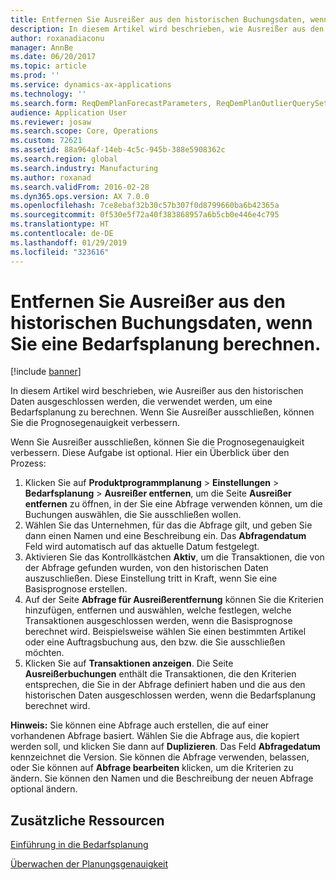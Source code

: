 ```yaml
---
title: Entfernen Sie Ausreißer aus den historischen Buchungsdaten, wenn Sie eine Bedarfsplanung berechnen.
description: In diesem Artikel wird beschrieben, wie Ausreißer aus den historischen Daten ausgeschlossen werden, die verwendet werden, um eine Bedarfsplanung zu berechnen. Wenn Sie Ausreißer ausschließen, können Sie die Prognosegenauigkeit verbessern.
author: roxanadiaconu
manager: AnnBe
ms.date: 06/20/2017
ms.topic: article
ms.prod: ''
ms.service: dynamics-ax-applications
ms.technology: ''
ms.search.form: ReqDemPlanForecastParameters, ReqDemPlanOutlierQuerySetup
audience: Application User
ms.reviewer: josaw
ms.search.scope: Core, Operations
ms.custom: 72621
ms.assetid: 88a964af-14eb-4c5c-945b-388e5908362c
ms.search.region: global
ms.search.industry: Manufacturing
ms.author: roxanad
ms.search.validFrom: 2016-02-28
ms.dyn365.ops.version: AX 7.0.0
ms.openlocfilehash: 7ce8ebaf32b30c57b307f0d8799660ba6b42365a
ms.sourcegitcommit: 0f530e5f72a40f383868957a6b5cb0e446e4c795
ms.translationtype: HT
ms.contentlocale: de-DE
ms.lasthandoff: 01/29/2019
ms.locfileid: "323616"
---
```

# <a name="remove-outliers-from-historical-transaction-data-when-calculating-a-demand-forecast"></a>Entfernen Sie Ausreißer aus den historischen Buchungsdaten, wenn Sie eine Bedarfsplanung berechnen.

[!include [banner](../includes/banner.md)]

In diesem Artikel wird beschrieben, wie Ausreißer aus den historischen Daten ausgeschlossen werden, die verwendet werden, um eine Bedarfsplanung zu berechnen. Wenn Sie Ausreißer ausschließen, können Sie die Prognosegenauigkeit verbessern.

Wenn Sie Ausreißer ausschließen, können Sie die Prognosegenauigkeit verbessern. Diese Aufgabe ist optional. Hier ein Überblick über den Prozess:

1.  Klicken Sie auf **Produktprogrammplanung** &gt; **Einstellungen** &gt; **Bedarfsplanung** &gt; **Ausreißer entfernen**, um die Seite **Ausreißer entfernen** zu öffnen, in der Sie eine Abfrage verwenden können, um die Buchungen auswählen, die Sie ausschließen wollen.
2.  Wählen Sie das Unternehmen, für das die Abfrage gilt, und geben Sie dann einen Namen und eine Beschreibung ein. Das **Abfragendatum** Feld wird automatisch auf das aktuelle Datum festgelegt.
3.  Aktivieren Sie das Kontrollkästchen **Aktiv**, um die Transaktionen, die von der Abfrage gefunden wurden, von den historischen Daten auszuschließen. Diese Einstellung tritt in Kraft, wenn Sie eine Basisprognose erstellen.
4.  Auf der Seite **Abfrage für Ausreißerentfernung** können Sie die Kriterien hinzufügen, entfernen und auswählen, welche festlegen, welche Transaktionen ausgeschlossen werden, wenn die Basisprognose berechnet wird. Beispielsweise wählen Sie einen bestimmten Artikel oder eine Auftragsbuchung aus, den bzw. die Sie ausschließen möchten.
5.  Klicken Sie auf **Transaktionen anzeigen**. Die Seite **Ausreißerbuchungen** enthält die Transaktionen, die den Kriterien entsprechen, die Sie in der Abfrage definiert haben und die aus den historischen Daten ausgeschlossen werden, wenn die Bedarfsplanung berechnet wird.

**Hinweis:** Sie können eine Abfrage auch erstellen, die auf einer vorhandenen Abfrage basiert. Wählen Sie die Abfrage aus, die kopiert werden soll, und klicken Sie dann auf **Duplizieren**. Das Feld **Abfragedatum** kennzeichnet die Version. Sie können die Abfrage verwenden, belassen, oder Sie können auf **Abfrage bearbeiten** klicken, um die Kriterien zu ändern. Sie können den Namen und die Beschreibung der neuen Abfrage optional ändern.

<a name="additional-resources"></a>Zusätzliche Ressourcen
--------

[Einführung in die Bedarfsplanung](introduction-demand-forecasting.md)

[Überwachen der Planungsgenauigkeit](monitor-forecast-accuracy.md)



